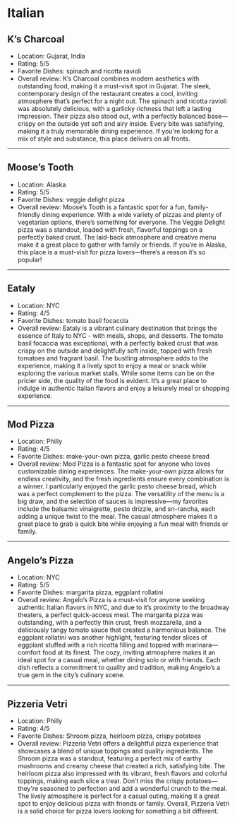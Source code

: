 # Italian

## K’s Charcoal

- Location: Gujarat, India
- Rating: 5/5
- Favorite Dishes: spinach and ricotta ravioli
- Overall review: K’s Charcoal combines modern aesthetics with outstanding food, making it a must-visit spot in Gujarat. The sleek, contemporary design of the restaurant creates a cool, inviting atmosphere that’s perfect for a night out. The spinach and ricotta ravioli was absolutely delicious, with a garlicky richness that left a lasting impression. Their pizza also stood out, with a perfectly balanced base—crispy on the outside yet soft and airy inside. Every bite was satisfying, making it a truly memorable dining experience. If you're looking for a mix of style and substance, this place delivers on all fronts.

---

## Moose’s Tooth

- Location: Alaska
- Rating: 5/5
- Favorite Dishes: veggie delight pizza
- Overall review: Moose’s Tooth is a fantastic spot for a fun, family-friendly dining experience. With a wide variety of pizzas and plenty of vegetarian options, there’s something for everyone. The Veggie Delight pizza was a standout, loaded with fresh, flavorful toppings on a perfectly baked crust. The laid-back atmosphere and creative menu make it a great place to gather with family or friends. If you’re in Alaska, this place is a must-visit for pizza lovers—there’s a reason it’s so popular!

---

## Eataly

- Location: NYC
- Rating: 4/5
- Favorite Dishes: tomato basil focaccia 
- Overall review: Eataly is a vibrant culinary destination that brings the essence of Italy to NYC - with meals, shops, and desserts. The tomato basil focaccia was exceptional, with a perfectly baked crust that was crispy on the outside and delightfully soft inside, topped with fresh tomatoes and fragrant basil. The bustling atmosphere adds to the experience, making it a lively spot to enjoy a meal or snack while exploring the various market stalls. While some items can be on the pricier side, the quality of the food is evident. It’s a great place to indulge in authentic Italian flavors and enjoy a leisurely meal or shopping experience.

---

## Mod Pizza
- Location: Philly
- Rating: 4/5
- Favorite Dishes: make-your-own pizza, garlic pesto cheese bread
- Overall review: Mod Pizza is a fantastic spot for anyone who loves customizable dining experiences. The make-your-own pizza allows for endless creativity, and the fresh ingredients ensure every combination is a winner. I particularly enjoyed the garlic pesto cheese bread, which was a perfect complement to the pizza. The versatility of the menu is a big draw, and the selection of sauces is impressive—my favorites include the balsamic vinaigrette, pesto drizzle, and sri-rancha, each adding a unique twist to the meal. The casual atmosphere makes it a great place to grab a quick bite while enjoying a fun meal with friends or family.

---

## Angelo’s Pizza
- Location: NYC
- Rating: 5/5
- Favorite Dishes: margarita pizza, eggplant rollatini
- Overall review: Angelo’s Pizza is a must-visit for anyone seeking authentic Italian flavors in NYC, and due to it’s proximity to the broadway theaters, a perfect quick-access meal. The margarita pizza was outstanding, with a perfectly thin crust, fresh mozzarella, and a deliciously tangy tomato sauce that created a harmonious balance. The eggplant rollatini was another highlight, featuring tender slices of eggplant stuffed with a rich ricotta filling and topped with marinara—comfort food at its finest. The cozy, inviting atmosphere makes it an ideal spot for a casual meal, whether dining solo or with friends. Each dish reflects a commitment to quality and tradition, making Angelo’s a true gem in the city’s culinary scene. 

---

## Pizzeria Vetri
- Location: Philly
- Rating: 4/5
- Favorite Dishes: Shroom pizza, heirloom pizza, crispy potatoes
- Overall review: Pizzeria Vetri offers a delightful pizza experience that showcases a blend of unique toppings and quality ingredients. The Shroom pizza was a standout, featuring a perfect mix of earthy mushrooms and creamy cheese that created a rich, satisfying bite. The heirloom pizza also impressed with its vibrant, fresh flavors and colorful toppings, making each slice a treat. Don’t miss the crispy potatoes—they're seasoned to perfection and add a wonderful crunch to the meal. The lively atmosphere is perfect for a casual outing, making it a great spot to enjoy delicious pizza with friends or family. Overall, Pizzeria Vetri is a solid choice for pizza lovers looking for something a bit different.

